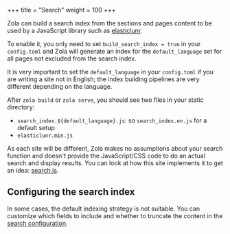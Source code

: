 +++
title = "Search"
weight = 100
+++

Zola can build a search index from the sections and pages content to
be used by a JavaScript library such as [elasticlunr](http://elasticlunr.com/).

To enable it, you only need to set `build_search_index = true` in your `config.toml` and Zola will
generate an index for the `default_language` set for all pages not excluded from the search index.

It is very important to set the `default_language` in your `config.toml` if you are writing a site not in
English; the index building pipelines are very different depending on the language.

After `zola build` or `zola serve`, you should see two files in your static directory:

- `search_index.${default_language}.js`: so `search_index.en.js` for a default setup
- `elasticlunr.min.js`

As each site will be different, Zola makes no assumptions about your search function and doesn't provide
the JavaScript/CSS code to do an actual search and display results. You can look at how this site
implements it to get an idea: [search.js](https://github.com/getzola/zola/tree/master/docs/static/search.js).

## Configuring the search index
In some cases, the default indexing strategy is not suitable. You can customize which fields to include and whether
to truncate the content in the [search configuration](@/documentation/getting-started/configuration.md).
